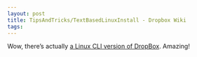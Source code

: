 ```yaml
---
layout: post
title: TipsAndTricks/TextBasedLinuxInstall - Dropbox Wiki
tags: 
---
```

Wow, there’s actually [a Linux CLI version of DropBox](http://wiki.dropbox.com/TipsAndTricks/TextBasedLinuxInstall).
Amazing!
